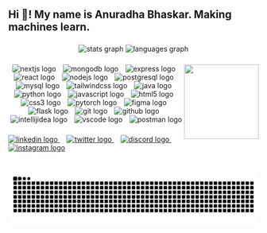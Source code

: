 

<h2 align="left">Hi 👋! My name is Anuradha Bhaskar. Making machines learn.</h2>

###

<div align="center">
  <img src="https://github-readme-stats.vercel.app/api?username=anuradha-bhaskar&hide_title=false&hide_rank=false&show_icons=true&include_all_commits=true&count_private=true&disable_animations=false&theme=dracula&locale=en&hide_border=false" height="150" alt="stats graph"  />
  <img src="https://github-readme-stats.vercel.app/api/top-langs?username=anuradha-bhaskar&locale=en&hide_title=false&layout=compact&card_width=320&langs_count=5&theme=dracula&hide_border=false" height="150" alt="languages graph"  />
</div>

###

<img align="right" width="150" height="150" src="https://i.imgflip.com/65efzo.gif"  />


###

<div align="center">
  <img src="https://skillicons.dev/icons?i=nextjs" height="30" alt="nextjs logo" />
  <img width="6" />
  <img src="https://skillicons.dev/icons?i=mongodb" height="30" alt="mongodb logo" />
  <img width="6" />
  <img src="https://skillicons.dev/icons?i=express" height="30" alt="express logo" />
  <img width="6" />
  <img src="https://skillicons.dev/icons?i=react" height="30" alt="react logo" />
  <img width="6" />
  <img src="https://skillicons.dev/icons?i=nodejs" height="30" alt="nodejs logo" />
  <img width="6" />
  <img src="https://skillicons.dev/icons?i=postgres" height="30" alt="postgresql logo" />
  <img width="6" />
  <img src="https://skillicons.dev/icons?i=mysql" height="30" alt="mysql logo" />
  <img width="6" />
  <img src="https://skillicons.dev/icons?i=tailwind" height="30" alt="tailwindcss logo" />
  <img width="6" />
  <img src="https://skillicons.dev/icons?i=java" height="30" alt="java logo" />
  <img width="6" />
  <img src="https://skillicons.dev/icons?i=py" height="30" alt="python logo" />
  <img width="6" />
  <img src="https://skillicons.dev/icons?i=js" height="30" alt="javascript logo" />
  <img width="6" />
  <img src="https://skillicons.dev/icons?i=html" height="30" alt="html5 logo" />
  <img width="6" />
  <img src="https://skillicons.dev/icons?i=css" height="30" alt="css3 logo" />
  <img width="6" />
  <img src="https://skillicons.dev/icons?i=pytorch" height="30" alt="pytorch logo" />
  <img width="6" />
  <img src="https://skillicons.dev/icons?i=figma" height="30" alt="figma logo" />
  <img width="6" />
  <img src="https://skillicons.dev/icons?i=flask" height="30" alt="flask logo" />
  <img width="6" />
  <img src="https://skillicons.dev/icons?i=git" height="30" alt="git logo" />
  <img width="6" />
  <img src="https://skillicons.dev/icons?i=github" height="30" alt="github logo" />
  <img width="6" />
  <img src="https://skillicons.dev/icons?i=idea" height="30" alt="intellijidea logo" />
  <img width="6" />
  <img src="https://skillicons.dev/icons?i=vscode" height="30" alt="vscode logo" />
  <img width="6" />
  <img src="https://skillicons.dev/icons?i=postman" height="30" alt="postman logo" />
</div>




###

<div align="left">
 <a href="https://www.linkedin.com/in/anuradha-bhaskar/" target="_blank">
    <img src="https://img.shields.io/static/v1?message=LinkedIn&logo=linkedin&label=&color=0077B5&logoColor=white&labelColor=&style=for-the-badge" height="30" alt="linkedin logo" />
  </a>
  <img width="10" />
  <a href="https://x.com/anurdhaaa" target="_blank">
    <img src="https://img.shields.io/static/v1?message=Twitter&logo=twitter&label=&color=1DA1F2&logoColor=white&labelColor=&style=for-the-badge" height="30" alt="twitter logo" />
  </a>
  <img width="10" />
  <a href="https://discord.com/users/tech_cat" target="_blank">
    <img src="https://img.shields.io/static/v1?message=Discord&logo=discord&label=&color=7289DA&logoColor=white&labelColor=&style=for-the-badge" height="30" alt="discord logo" />
  </a>
  <img width="10" />
  
  <img width="10" />
  <a href="https://www.instagram.com/abstract.of.muse" target="_blank">
    <img src="https://img.shields.io/static/v1?message=Instagram&logo=instagram&label=&color=E4405F&logoColor=white&labelColor=&style=for-the-badge" height="30" alt="instagram logo" />
  </a>
</div>


###
<br clear="both">
<div align="center">
<img src="https://raw.githubusercontent.com/anuradha-bhaskar/anuradha-bhaskar/output/snake.svg" alt="Snake animation" />
</div>

###
